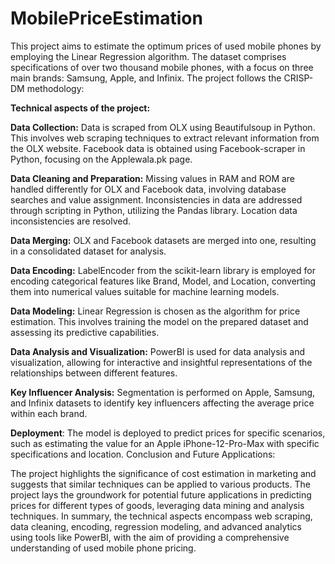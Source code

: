 # MobilePriceEstimation
This project aims to estimate the optimum prices of used mobile phones by employing the Linear Regression algorithm. The dataset comprises specifications of over two thousand mobile phones, with a focus on three main brands: Samsung, Apple, and Infinix. The project follows the CRISP-DM methodology:

**Technical aspects of the project:**

**Data Collection:**
Data is scraped from OLX using Beautifulsoup in Python. This involves web scraping techniques to extract relevant information from the OLX website.
Facebook data is obtained using Facebook-scraper in Python, focusing on the Applewala.pk page.

**Data Cleaning and Preparation:**
Missing values in RAM and ROM are handled differently for OLX and Facebook data, involving database searches and value assignment.
Inconsistencies in data are addressed through scripting in Python, utilizing the Pandas library.
Location data inconsistencies are resolved.

**Data Merging:**
OLX and Facebook datasets are merged into one, resulting in a consolidated dataset for analysis.

**Data Encoding:**
LabelEncoder from the scikit-learn library is employed for encoding categorical features like Brand, Model, and Location, converting them into numerical values suitable for machine learning models.

**Data Modeling:**
Linear Regression is chosen as the algorithm for price estimation. This involves training the model on the prepared dataset and assessing its predictive capabilities.

**Data Analysis and Visualization:**
PowerBI is used for data analysis and visualization, allowing for interactive and insightful representations of the relationships between different features.

**Key Influencer Analysis:**
Segmentation is performed on Apple, Samsung, and Infinix datasets to identify key influencers affecting the average price within each brand.

**Deployment**:
The model is deployed to predict prices for specific scenarios, such as estimating the value for an Apple iPhone-12-Pro-Max with specific specifications and location.
Conclusion and Future Applications:

The project highlights the significance of cost estimation in marketing and suggests that similar techniques can be applied to various products.
The project lays the groundwork for potential future applications in predicting prices for different types of goods, leveraging data mining and analysis techniques.
In summary, the technical aspects encompass web scraping, data cleaning, encoding, regression modeling, and advanced analytics using tools like PowerBI, with the aim of providing a comprehensive understanding of used mobile phone pricing.
